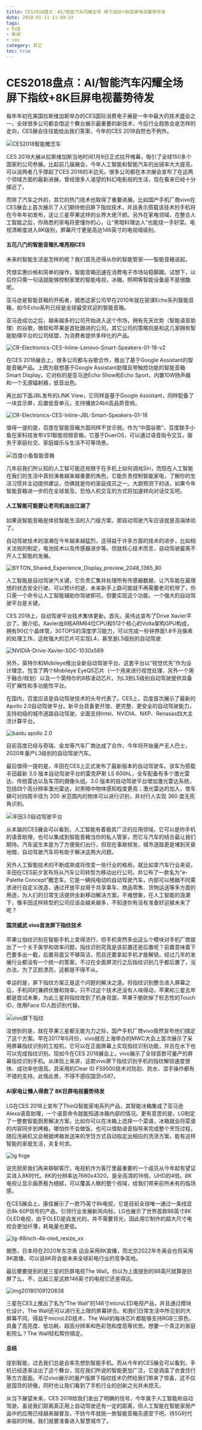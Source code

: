 ```yaml
---
title: CES2018盘点：AI/智能汽车闪耀全场 屏下指纹+8K巨屏电视蓄势待发
date: 2018-01-11 11:00:33
tags: 
- 科技
- 新闻
- ces
category: 其它
toc: true
---
```

# CES2018盘点：AI/智能汽车闪耀全场 屏下指纹+8K巨屏电视蓄势待发

每年年初在美国拉斯维加斯举办的CES国际消费电子展是一年中最大的技术盛会之一，全球很多公司都会借这个舞台展示最重要的新技术，今后行业趋势会是怎样的走向，CES展会往往能给出我们答案，今年的CES 2018自然也不例外。

![CES2018智能概念车](https://i.loli.net/2018/01/11/5a56f3366b584.jpg)

CES 2018大展从拉斯维加斯当地时间1月9日正式拉开帷幕，吸引了全球150多个国家的公司参展。比起前几届展会，今年人工智能和智能汽车的出镜率大大提高，可以说两者几乎撑起了CES 2018的半边天。很多公司都在本次展会宣布了在这两个领域方面的最新进展，曾经很多人渴望的科幻电影般的生活，现在看来已经十分接近了。

而除了汽车之外的，其它的热门技术也取得了重要进展。比如国产手机厂商vivo在CES展会上首次展示了人们期待依旧屏下指纹技术，并且表示搭载该技术的手机将在今年年初发布，这让三星苹果这样的业界大佬汗颜。另外在家电领域，在整合人工智能之后，你熟悉的家电将更懂你的心，让“黑暗料理达人”也能烧一手好菜。电视清晰度进入8K级别，屏幕尺寸更是高达146英寸的电视墙级别。

<!-- more -->

#### 五花八门的智能音箱扎堆亮相CES

未来的智能生活是怎样的呢？我们首先还得从你的智能管家——智能音箱说起。

凭借实惠价格和简单的操作，智能音箱迅速在消费电子市场站稳脚跟。试想下，以后你只需一句话就能够控制家里的智能电视，冰箱，照明等智能设备是不是很酷呢。

亚马逊是智能音箱的开拓者，据悉这家公司早在2010年就在密谋Echo系列智能音箱，如今Echo系列已经是全球最受欢迎的智能音箱。

亚马逊成功之后，越来越多的公司开始进入这个市场，拥有先天优势（智能语音助理）的谷歌，微软和苹果是首批跟进的公司。其它公司的策略则是和这几家拥有智能助理平台的公司结盟，为消费者提供多样化的产品。

![CR-Electronics-CES-Inline-Lenovo-Smart-Speakers-01-18-v2](/assets/CR-Electronics-CES-Inline-Lenovo-Smart-Speakers-01-18-v2.jpg)

在CES 2018展会上，很多公司都与谷歌合作，推出了基于Google Assistant的智能音箱产品。上图为联想基于Google Assistant助理且带触控功能的智能音箱Smart Display，它对标的是亚马逊Echo Show和Echo Sport，内置10W扬声器和一个无源辐射器，低音出色。

再比如下面JBL发布的LINK View，它同样是基于Google Assistant，同样配备了一块显示屏，后置低音单元，支持播放24bit高品质音频。

![CR-Electronics-CES-Inline-JBL-Smart-Speakers-01-18](/assets/CR-Electronics-CES-Inline-JBL-Smart-Speakers-01-18.jpg)


值得一提的是，百度在智能音箱方面同样不甘示弱，作为“中国谷歌”，百度联手小鱼在家科技发布VS1智能视频音箱，它基于DuerOS，可以通过语音指令交互，服务于家庭社交、家庭娱乐与生活不可等场景。

![百度小鱼智能音箱](/assets/IMG_5622.jpg)

几年前我们所认知的人工智可能还局限于在手机上如何调戏Siri，而现在人工智能在我们的生活中真扮演者越来越重要的角色，它能负责控制智能家电，了解你的生活习惯并主动提供建议，仿佛就是你的家庭成员之一。大胆预测下的话，如果今年智能音箱进一步的在全球普及，恐怕人机交互的方式将加速转向对话交互吧。

#### 人工智能可能要让老司机淡出江湖了

如果说智能音箱是体验智能生活的入门级方案，那自动驾驶汽车应该就是高端体验了。

自动驾驶技术的浪潮在今年越来越猛烈，这得益于许多方面的技术的进步，比如相关法规的制定，电池技术以及传感器进步等。但就核心技术而言，自动驾驶最离不开人工智能的发展。

![BYTON_Shared_Experience_Display_preview_2048_1365_80](/assets/BYTON_Shared_Experience_Display_preview_2048_1365_80.jpg)

人工智能是自动驾驶汽关键，它负责汇集并处理所有传感器数据，让汽车能在最理想的状态安全行驶。可以预计的是，未来新手上路可能就不再需要老司机带了，你只需一个命令让人工智能辅助你驾驶即可。但要实现这个功能，一个强大的自动驾驶平台是关键。

CES 2018上，自动驾驶平台技术集体更新。首先，英伟达宣布了Drive Xavier平台了。据介绍，Xavier由8核ARM64位CPU和512个核心的Volta架构GPU构成，拥有90亿个晶体管，30TOPS的深度学习能力，可以完成一秒钟界面1.8千兆像素的处理工作。这枚强大的芯片可实现L4，甚至是L5级别的自动驾驶

![NVIDIA-Drive-Xavier-SOC-1030x589](/assets/NVIDIA-Drive-Xavier-SOC-1030x589.jpg)

另外，英特尔和Mobileye推出全新自动驾驶平台。这套平台以“视觉优先”作为设计理念，包含了两个Mobileye EyeQ5芯片（一个用来进行视觉处理，另外一个用于融合/规划）以及一个英特尔的8核凌动芯片。为L3到L5级别自动驾驶提供具备可扩展性和多功能性平台。

在国内，百度应该是自动驾驶技术的头号代表了。CES上，百度首次展示了最新的Apollo 2.0自动驾驶平台。新平台具备更开放、更完整、更安全的自动驾驶能力，支持初级的城市道路自动驾驶。全面支持Intel、NVIDIA、NXP、Renasas四大主流计算平台。

![baidu apollo 2.0](/assets/dims%20(1).jpg)

目前百度已经与奇瑞、金龙等汽车厂商达成了合作，今年将开始量产无人巴士，2020年量产L3级别的自动驾驶汽车。

最后值得一提的是，丰田在CES上正式发布了最新版本的自动驾驶车。该车为搭载丰田最新 3.0 版本自动驾驶平台的雷克萨斯 LS 600hL，全车配备有多个激光雷达、传统雷达以及车顶的摄像头组。3.0 版本的自动驾驶平台增加激光雷达系统，包括四个高分辨率激光雷达，对黑暗中物体感知程度更高；激光雷达的加入，使车辆可对四周半径为 200 米范围内的物体可以进行识别，并对行人实现 360 度无死角识别。

![丰田3.0自动驾驶平台](/assets/tri_platform_3_0_2018_06_6ae4aed4329d7f415a6a9825ce4d8c3b81a34efa-640x427-c.jpg)

从本届的CES展会可以看到，人工智能有着极其广泛的应用领域，它可以是你手机的语音助理，也可以集成到智能音箱当你的私人管家，而它与汽车的结合最让我们期待。汽车诞生本是为了方便我们出行，但现在事故频发，城市道路更是堵到天昏地暗，自动驾驶汽车将有助于解决这两大问题。

另外人工智能技术的不断成熟或将改变一些行业的格局，就比如拿汽车行业来说，丰田在CES前夕宣布将从汽车公司转型为移动出行公司，并公布了一款名为“e-Palette Concept”概念车。它是一辆纯电动的自动驾驶汽车，内部可以根据不同需求进行自定义改造，通过开放平台用于共享乘车、商品零售、货物运送等多方面的用途，为人们的日常生活提供全新移动解决方案。不难想象，在人工智能的浪潮下，像丰田这样转型的公司应该会越来越多，不知道你有没有准备好迎接未来了呢？

#### 国货威武 vivo首发屏下指纹技术

苹果让指纹识别在智能手机上变得流行，但手机突然多出这么个模块对手机厂商提出了一个关于美学和效率问题，指纹识别究竟是该前置还是后置呢？前置意味着下巴要多出一截，后置背面又不够简洁，而且还要拿起手机才能解锁。经过几年的发展行业都没有一个统一的答案，不过在全面屏流行之后指纹识别几乎都后置了，没办法，为了正脸漂亮，这都是不得不从。

幸运的是，屏下指纹方案正是这个问题的解决之道。将指纹识别整合进入屏幕之后，手机同时兼顾优雅和效率。只不过这个技术还没有人啃得动，苹果和三星去年都是尝试未果，为此三星将指纹改到了机身背面，苹果干脆砍掉了标志性的Touch ID，改用Face ID人脸识别代替。

![vivo屏下指纹](/assets/gsmarena_005.jpg)

没想到的是，就在苹果三星都无能为力之际，国产手机厂商vivo竟然宣布他们搞定了这个方案。早在2017年6月份，vivo就在上海举办的MWC大会上首次展示了采用屏幕指纹识别的工程机，它可以在正面屏幕上实现指纹识别功能，并且在水下也可以完成指纹识别。现如今在CES 2018展会上，vivo展示了全球首款可量产的屏幕指纹识别手机。从体验上来讲，这款vivo屏下指纹识别手机的指纹解锁速度很快、成功率也很高。其采用的Clear ID FS9500技术对防刮、防水、湿手操作都有不错的支持。此情此景，不得不感叹国货v587。

#### AI家电让懒人得救了 8K巨屏电视蓄势待发

LG在CES 2018上宣布了ThinQ智能家电系列产品，其智能冰箱集成了亚马逊Alexa语音助理，一个语音命令就能知道冰箱内部的情况。更有意思的是，LG制定了一整套智能厨房解决方案，比如你可以在冰箱上选择一个菜谱，冰箱就会将菜谱的内容同步到烤箱，哪怕你不会做饭，也可以借助语音指导来完成整个烹饪过程，随后洗碗机又会根据烤箱发送来的烹饪方式自动指定出相应的洗涤方案。能有这样智能的家居生活，夫复何求。

![lg frige](/assets/lg%20frige.jpg)

说完厨房我们再来聊聊客厅。电视机作为客厅里最重要的一个成员从今年起有望证实进入8K时代。8K的分辨率达7680x4320，是全高清的16倍，UHD的4倍。8K电视让显示画质极为细腻，可以覆盖人眼的整个视域，给我们带来前所未有的临场感。

在CES展会上，康佳展示了一款75英寸8k电视，它是目前全球唯一通过一条线显示8k 60P信号的产品，引领行业发展新风向标。LG也展示了世界首款88英寸8K OLED电视，由于OLED是自发光的，并不需要背光，因此用它制作的超大尺寸电视会更加纤薄，耗电量也更低。

![lg-88inch-4k-oled_resize_xs](/assets/lg-88inch-4k-oled_resize_xs.jpg)

据悉，日本将在2020年东京奥 运会采用8K直播，而北京2022年冬奥会也将采用8K直播，可以说8K将会是未来全球彩电行业的竞争高地。

最后要要提到的是三星的巨屏电视The Wall。你以为上面提到的88英尺就算是巨屏了么，不，比起三星这款146英寸的电视它还差得远。

![img20180109120838](/assets/img20180109120838.jpg)

三星在CES上推出了名为“The Wall”的146寸microLED电视产品，并且通过模块化设计，The Wall还可以进行无上限的屏幕拼合。和我们日常生活中所见到的大屏幕不同，得益于microLED技术，The Wall的每块芯片都能够支持RGB三原色，具备了高亮度、低功耗、超高分辨率和色彩饱和度高等优势。想要一个真正的家庭影院么？The Wall轻松帮你搞定。

#### 总结

提到智能，过去我们总是会率先想到智能手机。而从今年的CES展会可以看到，手机已经逐渐淡出了这个舞台，现在我们所说的智能更加广泛，它是涵盖了衣食住行等方方面面。不过vivo展示的量产版屏下指纹技术仍然给我们带来了惊喜，这不仅是国货的骄傲，同时也让我们看到了手机行业的创新之光并未熄灭。

从当下展望未来，CES 2018给我们发出了明确的信号，今年属于人工智能和自动驾驶。虽说我们距离真正用上自动驾驶还有一定的距离，但人工智能在智能家居产品中的应用已经越来越普及，不妨今年就挑一款智能音箱先感受下吧。待5G时代来临的时候，我们就要准备进入智慧城市了。


